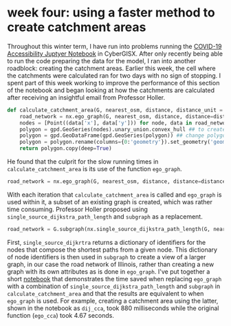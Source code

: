 # week four: using a faster method to create catchment areas
Throughout this winter term, I have run into problems running the [COVID-19 Accessibility Juptyer Notebook](https://cybergisxhub.cigi.illinois.edu/notebook/rapidly-measuring-spatial-accessibility-of-covid-19-healthcare-resources-a-case-study-of-illinois-usa/) in CyberGISX. After only recently being able to run the code preparing the data for the model, I ran into another roadblock: creating the catchment areas. Earlier this week, the cell where the catchments were calculated ran for two days with no sign of stopping. I spent part of this week working to improve the performance of this section of the notebook and began looking at how the catchments are calculated after receiving an insightful email from Professor Holler.     

``` python
def calculate_catchment_area(G, nearest_osm, distance, distance_unit = "time"):
    road_network = nx.ego_graph(G, nearest_osm, distance, distance=distance_unit)
    nodes = [Point((data['x'], data['y'])) for node, data in road_network.nodes(data=True)]
    polygon = gpd.GeoSeries(nodes).unary_union.convex_hull ## to create convex hull
    polygon = gpd.GeoDataFrame(gpd.GeoSeries(polygon)) ## change polygon to geopandas
    polygon = polygon.rename(columns={0:'geometry'}).set_geometry('geometry')
    return polygon.copy(deep=True)
```
He found that the culprit for the slow running times in `calculate_catchment_area` is its use of the function `ego_graph`.

```python
road_network = nx.ego_graph(G, nearest_osm, distance, distance=distance_unit)
```
With each iteration that `calculate_catchment_area` is called and `ego_graph` is used within it, a subset of an existing graph is created, which was rather time consuming.
Professor Holler proposed using `single_source_dijkstra_path_length` and `subgraph` as a replacement.

```python
road_network = G.subgraph(nx.single_source_dijkstra_path_length(G, nearest_osm, distance, distance_unit))  
```
First, `single_source_dijkrtra` returns a dictionary of identifiers for the nodes that compose the shortest paths from a given node. This dictionary of node identifiers is then used in `subgraph` to create a view of a larger graph, in our case the road network of Illinois, rather than creating a new graph with its own attributes as is done in `ego_graph`. I've put together a short [notebook](ego_dijkstra.ipynb) that demonstrates the time saved when replacing `ego_graph` with a combination of `single_source_dijkstra_path_length` and `subgraph` in `calculate_catchment_area` and that the results are equivalent to when `ego_graph` is used. For example, creating a catchment area using the latter, shown in the notebook as `dij_cca`, took 880 milliseconds while the original function (`ego_cca`) took 4.67 seconds.
